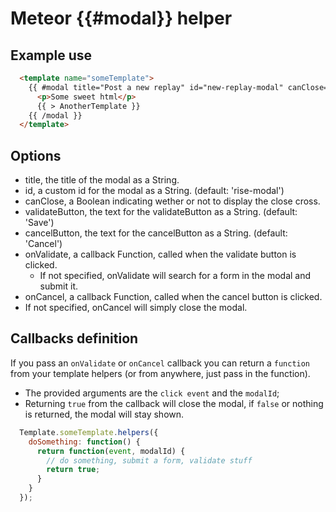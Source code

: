 # Meteor {{#modal}} helper

## Example use

```html
  <template name="someTemplate">
    {{ #modal title="Post a new replay" id="new-replay-modal" canClose=false validateButton="Save" cancelButton="Cancel" onValidate=doSomething}}
      <p>Some sweet html</p>
      {{ > AnotherTemplate }}
    {{ /modal }}
  </template>
```

## Options

 - title, the title of the modal as a String.
 - id, a custom id for the modal as a String. (default: 'rise-modal')
 - canClose, a Boolean indicating wether or not to display the close cross.
 - validateButton, the text for the validateButton as a String. (default: 'Save')
 - cancelButton, the text for the cancelButton as a String. (default: 'Cancel')
 - onValidate, a callback Function, called when the validate button is clicked.
   - If not specified, onValidate will search for a form in the modal and submit it.
 -  onCancel, a callback Function, called when the cancel button is clicked.
   - If not specified, onCancel will simply close the modal.

## Callbacks definition

If you pass an `onValidate` or `onCancel` callback you can return a `function` from your template helpers (or from anywhere, just pass in the function).

- The provided arguments are the `click event` and the `modalId`;
- Returning `true` from the callback will close the modal, if `false` or nothing is returned, the modal will stay shown.

```javascript
  Template.someTemplate.helpers({
    doSomething: function() {
      return function(event, modalId) {
        // do something, submit a form, validate stuff
        return true;
      }
    }
  });
```

